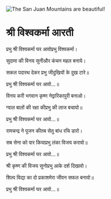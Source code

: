 ![The San Juan Mountains are beautiful!](lib/images/img.png "San Juan Mountains")

#   श्री विश्वकर्मा आरती 

प्रभु श्री विश्वकर्मा घर आवोप्रभु विश्वकर्मा।

सुदामा की विनय सुनीऔर कंचन महल बनाये।

सकल पदारथ देकर प्रभु जीदुखियों के दुख टारे॥

प्रभु श्री विश्वकर्मा घर आवो...॥

विनय करी भगवान कृष्ण नेद्वारिकापुरी बनाओ।

ग्वाल बालों की रक्षा कीप्रभु की लाज बचायो॥

प्रभु श्री विश्वकर्मा घर आवो...॥

रामचन्द्र ने पूजन कीतब सेतु बांध रचि डारो।

सब सेना को पार कियाप्रभु लंका विजय करावो॥

प्रभु श्री विश्वकर्मा घर आवो...॥

श्री कृष्ण की विजय सुनोप्रभु आके दर्श दिखावो।

शिल्प विद्या का दो प्रकाशमेरा जीवन सफल बनावो॥

प्रभु श्री विश्वकर्मा घर आवो...॥